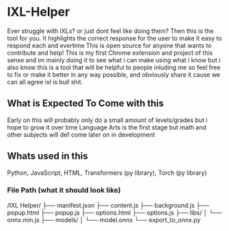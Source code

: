 # IXL-Helper
Ever struggle with IXLs? or just dont feel like doing them?
Then this is the tool for you. It highlights the correct response for the user to make it easy to respond each and evertime 
This is open source for anyone that wants to contribute and help!
This is my first Chrome extension and project of this sense 
and im mainly doing it to see what i can make using what i know but i also know this is a tool that will be helpful to people inluding me so feel free to fix or make it better in any way possible, and obviously share it cause we can all agree ixl is bull shit. 

## What is Expected To Come with this
Early on this will probably only do a small amount of levels/grades but i hope to grow it over time
Language Arts is the first stage but math and other subjects will def come later on in development

## Whats used in this 
Python, JavaScript, HTML, Transformers (py library), Torch (py library)

### File Path (what it should look like)
/IXL Helper/
    ├── manifest.json
    ├── content.js
    ├── background.js
    ├── popup.html
    ├── popup.js
    ├── options.html
    ├── options.js
    ├── libs/
    │     └── onnx.min.js
    ├── models/
    │     └── model.onnx
    └── export_to_onnx.py


